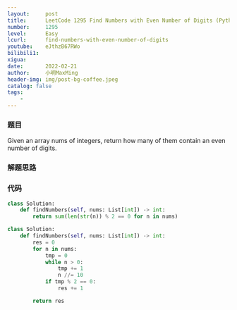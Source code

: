 ```yaml
---
layout:     post
title:      LeetCode 1295 Find Numbers with Even Number of Digits (Python)
number:     1295
level:      Easy
lcurl:      find-numbers-with-even-number-of-digits
youtube:    eJthzB67RWo
bilibili1:  
xigua:      
date:       2022-02-21
author:     小明MaxMing
header-img: img/post-bg-coffee.jpeg
catalog: false
tags:
    - 
---
```


### 题目

Given an array nums of integers, return how many of them contain an even number of digits.

### 解题思路



### 代码
```python
class Solution:
    def findNumbers(self, nums: List[int]) -> int:
        return sum(len(str(n)) % 2 == 0 for n in nums)
```
```python
class Solution:
    def findNumbers(self, nums: List[int]) -> int:
        res = 0
        for n in nums:
            tmp = 0
            while n > 0:
                tmp += 1
                n //= 10
            if tmp % 2 == 0:
                res += 1

        return res
```
